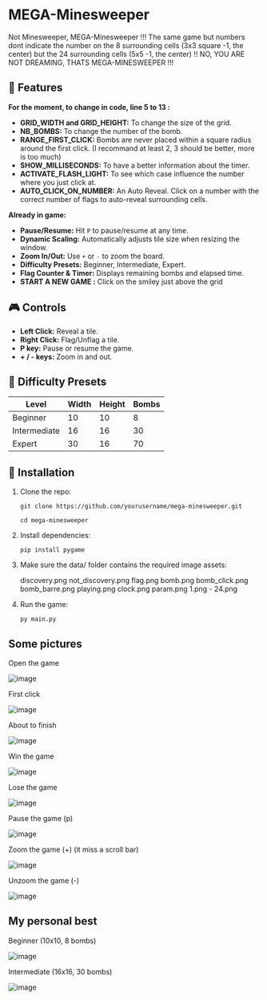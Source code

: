 # MEGA-Minesweeper

Not Minesweeper, MEGA-Minesweeper !!! The same game but numbers dont indicate the number on the 8 surrounding cells (3x3 square -1, the center) but the 24 surrounding cells (5x5 -1, the center) !! NO, YOU ARE NOT DREAMING, THATS MEGA-MINESWEEPER !!! 

## 🚀 Features 

**For the moment, to change in code, line 5 to 13 :**
- **GRID_WIDTH and GRID_HEIGHT:** To change the size of the grid.
- **NB_BOMBS:** To change the number of the bomb.
- **RANGE_FIRST_CLICK:** Bombs are never placed within a square radius around the first click. (I recommand at least 2, 3 should be better, more is too much)
- **SHOW_MILLISECONDS:** To have a better information about the timer.
- **ACTIVATE_FLASH_LIGHT:** To see which case influence the number where you just click at.
- **AUTO_CLICK_ON_NUMBER:** An Auto Reveal. Click on a number with the correct number of flags to auto-reveal surrounding cells.

**Already in game:**
- **Pause/Resume:** Hit `P` to pause/resume at any time.
- **Dynamic Scaling:** Automatically adjusts tile size when resizing the window.
- **Zoom In/Out:** Use `+` or `-` to zoom the board.
- **Difficulty Presets:** Beginner, Intermediate, Expert.
- **Flag Counter & Timer:** Displays remaining bombs and elapsed time.
- **START A NEW GAME :** Click on the smiley just above the grid 

## 🎮 Controls

- **Left Click:** Reveal a tile.
- **Right Click:** Flag/Unflag a tile.
- **P key:** Pause or resume the game.
- **+ / - keys:** Zoom in and out.

## 🧱 Difficulty Presets

| Level        | Width | Height | Bombs |
|--------------|-------|--------|-------|
| Beginner     | 10    | 10     | 8     |
| Intermediate | 16    | 16     | 30    |
| Expert       | 30    | 16     | 70    |

## 🧩 Installation

1. Clone the repo:
   
   ```git clone https://github.com/yourusername/mega-minesweeper.git```
   
   ```cd mega-minesweeper```

3. Install dependencies:
   
   ```pip install pygame```

4. Make sure the data/ folder contains the required image assets:
   
   discovery.png
   not_discovery.png
   flag.png
   bomb.png
   bomb_click.png
   bomb_barre.png
   playing.png
   clock.png
   param.png
   1.png - 24.png

5. Run the game:

   ```py main.py```

## Some pictures

Open the game

![image](https://github.com/user-attachments/assets/e8bb6396-4ecb-411c-b9cf-2f8d24f2995e)

First click 

![image](https://github.com/user-attachments/assets/c1b46ea1-0717-45a4-a137-74687058374d)

About to finish 

![image](https://github.com/user-attachments/assets/128f8da8-7a75-44e2-a895-68b29a25b24e)

Win the game 

![image](https://github.com/user-attachments/assets/9fcb12d1-9e31-4357-94a8-f7e73e9fa7b0)

Lose the game 

![image](https://github.com/user-attachments/assets/20064394-ab89-470a-a98d-1d98d0c14b7f)

Pause the game (p)

![image](https://github.com/user-attachments/assets/6912db24-0231-4ac1-9696-cfa7185d54eb)

Zoom the game (+) (it miss a scroll bar)

![image](https://github.com/user-attachments/assets/b674d677-59ff-440a-8455-f39dedfda904)

Unzoom the game (-)

![image](https://github.com/user-attachments/assets/9483a262-7003-4846-8d2d-0be7ff96f665)

## My personal best 

Beginner (10x10, 8 bombs)

![image](https://github.com/user-attachments/assets/3e7851ee-1f44-46cc-92d8-d94530ac8c2d)

Intermediate (16x16, 30 bombs)

![image](https://github.com/user-attachments/assets/ffceb178-e1e4-4712-8ecd-25c36b38eccf)

